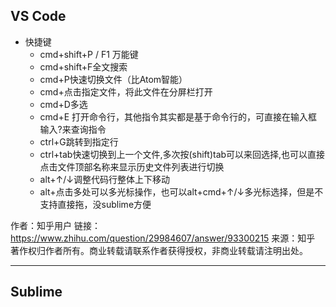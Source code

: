 ## VS Code  
- 快捷键
    - cmd+shift+P / F1 万能键
    - cmd+shift+F全文搜索
    - cmd+P快速切换文件（比Atom智能）
    - cmd+点击指定文件，将此文件在分屏栏打开
    - cmd+D多选
    - cmd+E 打开命令行，其他指令其实都是基于命令行的，可直接在输入框输入?来查询指令
    - ctrl+G跳转到指定行
    - ctrl+tab快速切换到上一个文件,多次按(shift)tab可以来回选择,也可以直接点击文件顶部名称来显示历史文件列表进行切换
    - alt+↑/↓调整代码行整体上下移动
    - alt+点击多处可以多光标操作，也可以alt+cmd+↑/↓多光标选择，但是不支持直接拖，没sublime方便

作者：知乎用户
链接：https://www.zhihu.com/question/29984607/answer/93300215
来源：知乎
著作权归作者所有。商业转载请联系作者获得授权，非商业转载请注明出处。

---

## Sublime